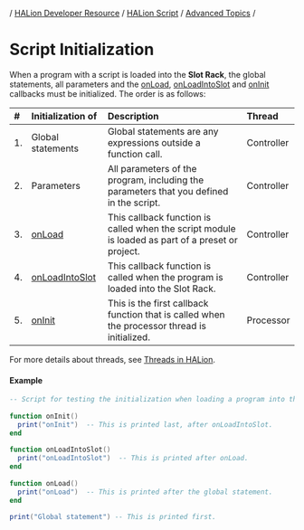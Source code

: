 / [HALion Developer Resource](../../HALion-Developer-Resource.md) / [HALion Script](./HALion-Script.md) / [Advanced Topics](./Advanced-Topics.md) /

# Script Initialization

When a program with a script is loaded into the **Slot Rack**, the global statements, all parameters and the [onLoad](./onLoad.md), [onLoadIntoSlot](./onLoadIntoSlot.md) and [onInit](./onInit.md) callbacks must be initialized. The order is as follows:

|#|Initialization of|Description|Thread|
|:-|:-|:-|:-|
|1.|Global statements|Global statements are any expressions outside a function call.|Controller|
|2.|Parameters|All parameters of the program, including the parameters that you defined in the script.|Controller|
|3.|[onLoad](./onLoad.md)|This callback function is called when the script module is loaded as part of a preset or project.|Controller|
|4.|[onLoadIntoSlot](./onLoadIntoSlot.md)|This callback function is called when the program is loaded into the Slot Rack.|Controller|
|5.|[onInit](./onInit.md)|This is the first callback function that is called when the processor thread is initialized.|Processor|

For more details about threads, see [Threads in HALion](./Threads-in-HALion.md).

#### Example

```lua
-- Script for testing the initialization when loading a program into the Slot Rack.
 
function onInit()
  print("onInit")  -- This is printed last, after onLoadIntoSlot.
end
 
function onLoadIntoSlot()
  print("onLoadIntoSlot")  -- This is printed after onLoad.
end
 
function onLoad()
  print("onLoad")  -- This is printed after the global statement.
end
 
print("Global statement") -- This is printed first.
```
